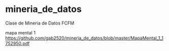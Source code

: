 # mineria_de_datos
Clase de Mineria de Datos FCFM 

mapa mental 1 https://github.com/gab2520/mineria_de_datos/blob/master/MapaMental_1_1752950.pdf
